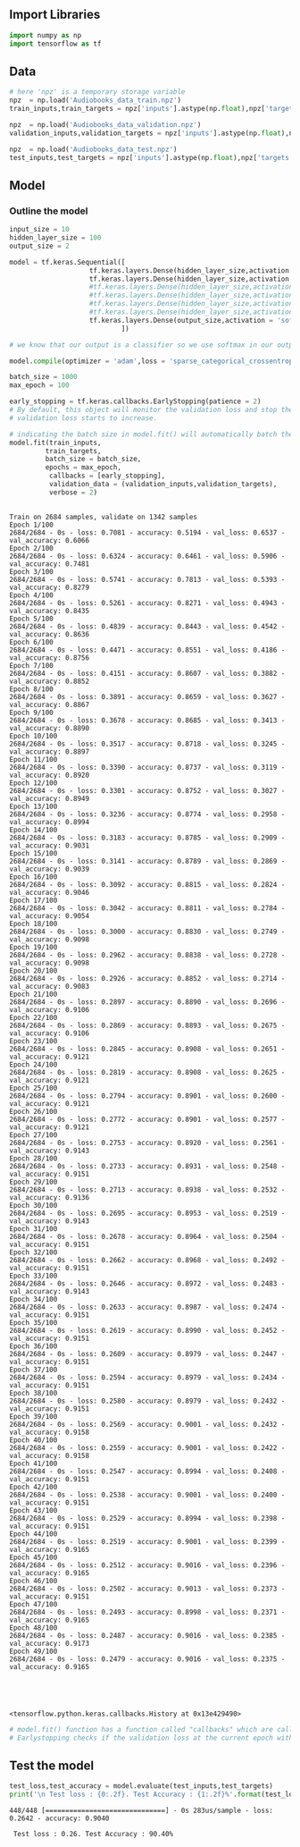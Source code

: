 ## Import Libraries


```python
import numpy as np
import tensorflow as tf
```

## Data


```python
# here 'npz' is a temporary storage variable
npz  = np.load('Audiobooks_data_train.npz')
train_inputs,train_targets = npz['inputs'].astype(np.float),npz['targets'].astype(np.int)
```


```python
npz  = np.load('Audiobooks_data_validation.npz')
validation_inputs,validation_targets = npz['inputs'].astype(np.float),npz['targets'].astype(np.int)
```


```python
npz  = np.load('Audiobooks_data_test.npz')
test_inputs,test_targets = npz['inputs'].astype(np.float),npz['targets'].astype(np.int)
```

## Model

### Outline the model


```python
input_size = 10
hidden_layer_size = 100
output_size = 2

model = tf.keras.Sequential([
                    tf.keras.layers.Dense(hidden_layer_size,activation = 'relu'),
                    tf.keras.layers.Dense(hidden_layer_size,activation = 'relu'),
                    #tf.keras.layers.Dense(hidden_layer_size,activation = 'relu'),
                    #tf.keras.layers.Dense(hidden_layer_size,activation = 'relu'),
                    #tf.keras.layers.Dense(hidden_layer_size,activation = 'relu'),
                    #tf.keras.layers.Dense(hidden_layer_size,activation = 'relu'),
                    tf.keras.layers.Dense(output_size,activation = 'softmax')
                            ])

# we know that our output is a classifier so we use softmax in our output layer
```


```python
model.compile(optimizer = 'adam',loss = 'sparse_categorical_crossentropy', metrics = ['accuracy'])
```


```python
batch_size = 1000
max_epoch = 100

early_stopping = tf.keras.callbacks.EarlyStopping(patience = 2)
# By default, this object will monitor the validation loss and stop the training the first time the 
# validation loss starts to increase.

# indicating the batch size in model.fit() will automatically batch the data
model.fit(train_inputs,
         train_targets,
         batch_size = batch_size,
         epochs = max_epoch,
          callbacks = [early_stopping],
          validation_data = (validation_inputs,validation_targets),
          verbose = 2)
          
```

    Train on 2684 samples, validate on 1342 samples
    Epoch 1/100
    2684/2684 - 0s - loss: 0.7081 - accuracy: 0.5194 - val_loss: 0.6537 - val_accuracy: 0.6066
    Epoch 2/100
    2684/2684 - 0s - loss: 0.6324 - accuracy: 0.6461 - val_loss: 0.5906 - val_accuracy: 0.7481
    Epoch 3/100
    2684/2684 - 0s - loss: 0.5741 - accuracy: 0.7813 - val_loss: 0.5393 - val_accuracy: 0.8279
    Epoch 4/100
    2684/2684 - 0s - loss: 0.5261 - accuracy: 0.8271 - val_loss: 0.4943 - val_accuracy: 0.8435
    Epoch 5/100
    2684/2684 - 0s - loss: 0.4839 - accuracy: 0.8443 - val_loss: 0.4542 - val_accuracy: 0.8636
    Epoch 6/100
    2684/2684 - 0s - loss: 0.4471 - accuracy: 0.8551 - val_loss: 0.4186 - val_accuracy: 0.8756
    Epoch 7/100
    2684/2684 - 0s - loss: 0.4151 - accuracy: 0.8607 - val_loss: 0.3882 - val_accuracy: 0.8852
    Epoch 8/100
    2684/2684 - 0s - loss: 0.3891 - accuracy: 0.8659 - val_loss: 0.3627 - val_accuracy: 0.8867
    Epoch 9/100
    2684/2684 - 0s - loss: 0.3678 - accuracy: 0.8685 - val_loss: 0.3413 - val_accuracy: 0.8890
    Epoch 10/100
    2684/2684 - 0s - loss: 0.3517 - accuracy: 0.8718 - val_loss: 0.3245 - val_accuracy: 0.8897
    Epoch 11/100
    2684/2684 - 0s - loss: 0.3390 - accuracy: 0.8737 - val_loss: 0.3119 - val_accuracy: 0.8920
    Epoch 12/100
    2684/2684 - 0s - loss: 0.3301 - accuracy: 0.8752 - val_loss: 0.3027 - val_accuracy: 0.8949
    Epoch 13/100
    2684/2684 - 0s - loss: 0.3236 - accuracy: 0.8774 - val_loss: 0.2958 - val_accuracy: 0.8994
    Epoch 14/100
    2684/2684 - 0s - loss: 0.3183 - accuracy: 0.8785 - val_loss: 0.2909 - val_accuracy: 0.9031
    Epoch 15/100
    2684/2684 - 0s - loss: 0.3141 - accuracy: 0.8789 - val_loss: 0.2869 - val_accuracy: 0.9039
    Epoch 16/100
    2684/2684 - 0s - loss: 0.3092 - accuracy: 0.8815 - val_loss: 0.2824 - val_accuracy: 0.9046
    Epoch 17/100
    2684/2684 - 0s - loss: 0.3042 - accuracy: 0.8811 - val_loss: 0.2784 - val_accuracy: 0.9054
    Epoch 18/100
    2684/2684 - 0s - loss: 0.3000 - accuracy: 0.8830 - val_loss: 0.2749 - val_accuracy: 0.9098
    Epoch 19/100
    2684/2684 - 0s - loss: 0.2962 - accuracy: 0.8838 - val_loss: 0.2728 - val_accuracy: 0.9098
    Epoch 20/100
    2684/2684 - 0s - loss: 0.2926 - accuracy: 0.8852 - val_loss: 0.2714 - val_accuracy: 0.9083
    Epoch 21/100
    2684/2684 - 0s - loss: 0.2897 - accuracy: 0.8890 - val_loss: 0.2696 - val_accuracy: 0.9106
    Epoch 22/100
    2684/2684 - 0s - loss: 0.2869 - accuracy: 0.8893 - val_loss: 0.2675 - val_accuracy: 0.9106
    Epoch 23/100
    2684/2684 - 0s - loss: 0.2845 - accuracy: 0.8908 - val_loss: 0.2651 - val_accuracy: 0.9121
    Epoch 24/100
    2684/2684 - 0s - loss: 0.2819 - accuracy: 0.8908 - val_loss: 0.2625 - val_accuracy: 0.9121
    Epoch 25/100
    2684/2684 - 0s - loss: 0.2794 - accuracy: 0.8901 - val_loss: 0.2600 - val_accuracy: 0.9121
    Epoch 26/100
    2684/2684 - 0s - loss: 0.2772 - accuracy: 0.8901 - val_loss: 0.2577 - val_accuracy: 0.9121
    Epoch 27/100
    2684/2684 - 0s - loss: 0.2753 - accuracy: 0.8920 - val_loss: 0.2561 - val_accuracy: 0.9143
    Epoch 28/100
    2684/2684 - 0s - loss: 0.2733 - accuracy: 0.8931 - val_loss: 0.2548 - val_accuracy: 0.9151
    Epoch 29/100
    2684/2684 - 0s - loss: 0.2713 - accuracy: 0.8938 - val_loss: 0.2532 - val_accuracy: 0.9136
    Epoch 30/100
    2684/2684 - 0s - loss: 0.2695 - accuracy: 0.8953 - val_loss: 0.2519 - val_accuracy: 0.9143
    Epoch 31/100
    2684/2684 - 0s - loss: 0.2678 - accuracy: 0.8964 - val_loss: 0.2504 - val_accuracy: 0.9151
    Epoch 32/100
    2684/2684 - 0s - loss: 0.2662 - accuracy: 0.8968 - val_loss: 0.2492 - val_accuracy: 0.9151
    Epoch 33/100
    2684/2684 - 0s - loss: 0.2646 - accuracy: 0.8972 - val_loss: 0.2483 - val_accuracy: 0.9143
    Epoch 34/100
    2684/2684 - 0s - loss: 0.2633 - accuracy: 0.8987 - val_loss: 0.2474 - val_accuracy: 0.9151
    Epoch 35/100
    2684/2684 - 0s - loss: 0.2619 - accuracy: 0.8990 - val_loss: 0.2452 - val_accuracy: 0.9151
    Epoch 36/100
    2684/2684 - 0s - loss: 0.2609 - accuracy: 0.8979 - val_loss: 0.2447 - val_accuracy: 0.9151
    Epoch 37/100
    2684/2684 - 0s - loss: 0.2594 - accuracy: 0.8979 - val_loss: 0.2434 - val_accuracy: 0.9151
    Epoch 38/100
    2684/2684 - 0s - loss: 0.2580 - accuracy: 0.8979 - val_loss: 0.2432 - val_accuracy: 0.9151
    Epoch 39/100
    2684/2684 - 0s - loss: 0.2569 - accuracy: 0.9001 - val_loss: 0.2432 - val_accuracy: 0.9158
    Epoch 40/100
    2684/2684 - 0s - loss: 0.2559 - accuracy: 0.9001 - val_loss: 0.2422 - val_accuracy: 0.9158
    Epoch 41/100
    2684/2684 - 0s - loss: 0.2547 - accuracy: 0.8994 - val_loss: 0.2408 - val_accuracy: 0.9151
    Epoch 42/100
    2684/2684 - 0s - loss: 0.2538 - accuracy: 0.9001 - val_loss: 0.2400 - val_accuracy: 0.9151
    Epoch 43/100
    2684/2684 - 0s - loss: 0.2529 - accuracy: 0.8994 - val_loss: 0.2398 - val_accuracy: 0.9151
    Epoch 44/100
    2684/2684 - 0s - loss: 0.2519 - accuracy: 0.9001 - val_loss: 0.2399 - val_accuracy: 0.9165
    Epoch 45/100
    2684/2684 - 0s - loss: 0.2512 - accuracy: 0.9016 - val_loss: 0.2396 - val_accuracy: 0.9165
    Epoch 46/100
    2684/2684 - 0s - loss: 0.2502 - accuracy: 0.9013 - val_loss: 0.2373 - val_accuracy: 0.9151
    Epoch 47/100
    2684/2684 - 0s - loss: 0.2493 - accuracy: 0.8998 - val_loss: 0.2371 - val_accuracy: 0.9165
    Epoch 48/100
    2684/2684 - 0s - loss: 0.2487 - accuracy: 0.9016 - val_loss: 0.2385 - val_accuracy: 0.9173
    Epoch 49/100
    2684/2684 - 0s - loss: 0.2479 - accuracy: 0.9016 - val_loss: 0.2375 - val_accuracy: 0.9165





    <tensorflow.python.keras.callbacks.History at 0x13e429490>




```python
# model.fit() function has a function called "callbacks" which are called at certain points during model training
# Earlystopping checks if the validation loss at the current epoch with the previous epoch and stops when overfitted

```

## Test the model


```python
test_loss,test_accuracy = model.evaluate(test_inputs,test_targets)
print('\n Test loss : {0:.2f}. Test Accuracy : {1:.2f}%'.format(test_loss,test_accuracy*100))
```

    448/448 [==============================] - 0s 283us/sample - loss: 0.2642 - accuracy: 0.9040
    
     Test loss : 0.26. Test Accuracy : 90.40%



```python

```


```python

```


```python

```


```python

```


```python

```
